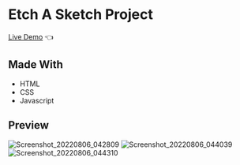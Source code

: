 # Etch A Sketch Project
[Live Demo](https://clements50.github.io/sketch-pad/) 👈

## Made With
* HTML
* CSS
* Javascript

## Preview
![Screenshot_20220806_042809](https://user-images.githubusercontent.com/86091721/183243289-dd39986c-66a8-40a1-bfe4-0cbdd3239347.png)
![Screenshot_20220806_044039](https://user-images.githubusercontent.com/86091721/183243702-f04d1c2d-f25e-4de8-9fe0-de47c30d2475.png)
![Screenshot_20220806_044310](https://user-images.githubusercontent.com/86091721/183243707-1eb11788-c0de-4783-b6bc-559992bbfc99.png)


